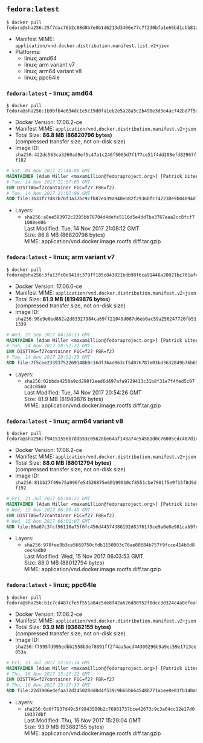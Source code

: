 ## `fedora:latest`

```console
$ docker pull fedora@sha256:25f7dac76b2c88d8b7e0b1d6213d3406e77c7f230bfa1e66bd1cbb81a944eaaf
```

-	Manifest MIME: `application/vnd.docker.distribution.manifest.list.v2+json`
-	Platforms:
	-	linux; amd64
	-	linux; arm variant v7
	-	linux; arm64 variant v8
	-	linux; ppc64le

### `fedora:latest` - linux; amd64

```console
$ docker pull fedora@sha256:1b9bfb4e634dc1e5c19d0fa1eb2e5a28a5c2b498e3d3e4ac742bd7f5dae08611
```

-	Docker Version: 17.06.2-ce
-	Manifest MIME: `application/vnd.docker.distribution.manifest.v2+json`
-	Total Size: **86.8 MB (86820796 bytes)**  
	(compressed transfer size, not on-disk size)
-	Image ID: `sha256:422dc563ca3260ad9ef5c47a1c246f5065d7f177ce51f4dd208efd82967ff182`

```dockerfile
# Sat, 04 Nov 2017 11:48:06 GMT
MAINTAINER [Adam Miller <maxamillion@fedoraproject.org>] [Patrick Uiterwijk <patrick@puiterwijk.org>]
# Tue, 14 Nov 2017 21:07:00 GMT
ENV DISTTAG=f27container FGC=f27 FBR=f27
# Tue, 14 Nov 2017 21:07:08 GMT
ADD file:3b33f77d83b76f3a37bc9cfb87ea39a940eb82f2936bfc742230e9b04094d11c in / 
```

-	Layers:
	-	`sha256:a8ee583972c2295bb76704d4defe5116d5e4dd7ba3767aaa2cc8fcf71088ee06`  
		Last Modified: Tue, 14 Nov 2017 21:08:12 GMT  
		Size: 86.8 MB (86820796 bytes)  
		MIME: application/vnd.docker.image.rootfs.diff.tar.gzip

### `fedora:latest` - linux; arm variant v7

```console
$ docker pull fedora@sha256:3fa13fc0e941dc379ff105c843021bdb98f6ca91448a20021bc761afe2c4535f
```

-	Docker Version: 17.06.0-ce
-	Manifest MIME: `application/vnd.docker.distribution.manifest.v2+json`
-	Total Size: **81.9 MB (81949876 bytes)**  
	(compressed transfer size, not on-disk size)
-	Image ID: `sha256:98e9e0ed882a2d63327984ca69ff21049d087d6eb0ac59a256247720fb511339`

```dockerfile
# Wed, 27 Sep 2017 04:18:33 GMT
MAINTAINER [Adam Miller <maxamillion@fedoraproject.org>] [Patrick Uiterwijk <patrick@puiterwijk.org>]
# Tue, 14 Nov 2017 20:52:21 GMT
ENV DISTTAG=f27container FGC=f27 FBR=f27
# Tue, 14 Nov 2017 20:52:35 GMT
ADD file:7f5cee23393752269148b9c16df36ad063cf5d876787e03bd3632849b76b69d7 in / 
```

-	Layers:
	-	`sha256:02bbda4250a9cd298f2eed6d497afa9729413c31b8f31e7f4fed5c07ac3c0560`  
		Last Modified: Tue, 14 Nov 2017 20:54:26 GMT  
		Size: 81.9 MB (81949876 bytes)  
		MIME: application/vnd.docker.image.rootfs.diff.tar.gzip

### `fedora:latest` - linux; arm64 variant v8

```console
$ docker pull fedora@sha256:f94151550b7ddb53c05628be64af148a74e54581d0c76005cdc407d1e64ba2cc
```

-	Docker Version: 17.06.2-ce
-	Manifest MIME: `application/vnd.docker.distribution.manifest.v2+json`
-	Total Size: **88.0 MB (88012794 bytes)**  
	(compressed transfer size, not on-disk size)
-	Image ID: `sha256:81bb27f49e75a996fe54526875e60199010cf8551cbe7901f5e9f15f8d9df192`

```dockerfile
# Fri, 21 Jul 2017 05:00:22 GMT
MAINTAINER [Adam Miller <maxamillion@fedoraproject.org>] [Patrick Uiterwijk <patrick@puiterwijk.org>]
# Wed, 15 Nov 2017 06:00:49 GMT
ENV DISTTAG=f27container FGC=f27 FBR=f27
# Wed, 15 Nov 2017 06:01:07 GMT
ADD file:86a07c3fcf96110a75f6fc456d44574386192d83761f9ce9a0e8e981cab97e63 in / 
```

-	Layers:
	-	`sha256:970fee9b3ce5669750cfdb1150003c76ae80684b757f9fcce414b6d8cec4adb0`  
		Last Modified: Wed, 15 Nov 2017 06:03:53 GMT  
		Size: 88.0 MB (88012794 bytes)  
		MIME: application/vnd.docker.image.rootfs.diff.tar.gzip

### `fedora:latest` - linux; ppc64le

```console
$ docker pull fedora@sha256:b1c7cd487cfe5f551a84c5de8f42a626d80952f0dcc3d324c4a0efeaf2bd98cb
```

-	Docker Version: 17.06.2-ce
-	Manifest MIME: `application/vnd.docker.distribution.manifest.v2+json`
-	Total Size: **93.9 MB (93882155 bytes)**  
	(compressed transfer size, not on-disk size)
-	Image ID: `sha256:f7995fd995edbb2558b9ef8891ff2f4aa5acd44300296b9a9ec59e1713ee053a`

```dockerfile
# Fri, 21 Jul 2017 12:02:14 GMT
MAINTAINER [Adam Miller <maxamillion@fedoraproject.org>] [Patrick Uiterwijk <patrick@puiterwijk.org>]
# Thu, 16 Nov 2017 15:27:22 GMT
ENV DISTTAG=f27container FGC=f27 FBR=f27
# Thu, 16 Nov 2017 15:27:37 GMT
ADD file:22d3906edefaa32d245020dd0d4f539c9b66bb64548b771abee0e03fb140a5b7 in / 
```

-	Layers:
	-	`sha256:6d6f7937d49c5f9843500b2c76981737bce42673c9c3a64cc12e17d019337dbf`  
		Last Modified: Thu, 16 Nov 2017 15:29:04 GMT  
		Size: 93.9 MB (93882155 bytes)  
		MIME: application/vnd.docker.image.rootfs.diff.tar.gzip
